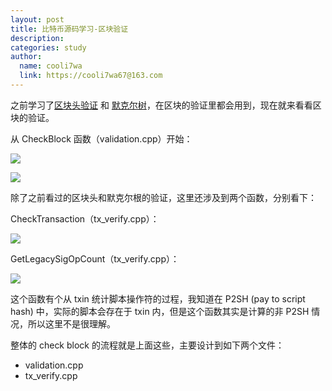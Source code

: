 ```yaml
---
layout: post
title: 比特币源码学习-区块验证
description:
categories: study
author:
  name: cooli7wa
  link: https://cooli7wa67@163.com
---
```

之前学习了[区块头验证](http://cooli7wa.com//2018/09/08/%E6%AF%94%E7%89%B9%E5%B8%81%E6%BA%90%E7%A0%81%E5%AD%A6%E4%B9%A0-%E5%8C%BA%E5%9D%97%E5%A4%B4%E9%AA%8C%E8%AF%81/) 和 [默克尔树](http://cooli7wa.com//2018/09/09/%E6%AF%94%E7%89%B9%E5%B8%81%E6%BA%90%E7%A0%81%E5%AD%A6%E4%B9%A0-%E9%BB%98%E5%85%8B%E5%B0%94%E6%A0%91/)，在区块的验证里都会用到，现在就来看看区块的验证。



从 CheckBlock 函数（validation.cpp）开始：

![]({{site.baseurl}}/images/md/sc_check_block_0.png)

![]({{site.baseurl}}/images/md/sc_check_block_1.png)

除了之前看过的区块头和默克尔根的验证，这里还涉及到两个函数，分别看下：

CheckTransaction（tx_verify.cpp）：

![]({{site.baseurl}}/images/md/sc_check_block_2.png)

GetLegacySigOpCount（tx_verify.cpp）：

![]({{site.baseurl}}/images/md/sc_check_block_3.png)

这个函数有个从 txin 统计脚本操作符的过程，我知道在 P2SH (pay to script hash) 中，实际的脚本会存在于 txin 内，但是这个函数其实是计算的非 P2SH 情况，所以这里不是很理解。



整体的 check block 的流程就是上面这些，主要设计到如下两个文件：

- validation.cpp
- tx_verify.cpp<script type="text/javascript" src="https://cdn.mathjax.org/mathjax/latest/MathJax.js?config=default"></script>
